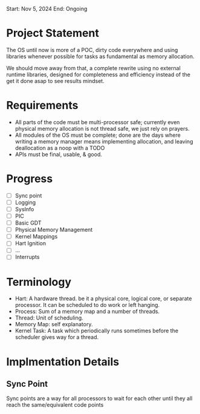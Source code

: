 Start: Nov 5, 2024
End: Ongoing

# Project Statement
The OS until now is more of a POC, dirty code everywhere and using libraries whenever possible for tasks as
fundamental as memory allocation.

We should move away from that, a complete rewrite using no external runtime libraries, designed for completeness and efficiency instead
of the get it done asap to see results mindset.

# Requirements
- All parts of the code must be multi-processor safe; currently even physical memory allocation is not thread safe, we just rely on prayers.
- All modules of the OS must be complete; done are the days where writing a memory manager means implementing allocation, and leaving deallocation as a noop with a TODO
- APIs must be final, usable, & good.

# Progress
- [ ] Sync point
- [ ] Logging
- [ ] SysInfo
- [ ] PIC
- [ ] Basic GDT
- [ ] Physical Memory Management
- [ ] Kernel Mappings
- [ ] Hart Ignition
- [ ] ...
- [ ] Interrupts

# Terminology
- Hart: A hardware thread. be it a physical core, logical core, or separate processor. It can be scheduled to do work or left hanging.
- Process: Sum of a memory map and a number of threads.
- Thread: Unit of scheduling.
- Memory Map: self explanatory.
- Kernel Task: A task which periodically runs sometimes before the scheduler gives way for a thread.

# Implmentation Details
## Sync Point
Sync points are a way for all processors to wait for each other until they all reach the same/equivalent code
points

